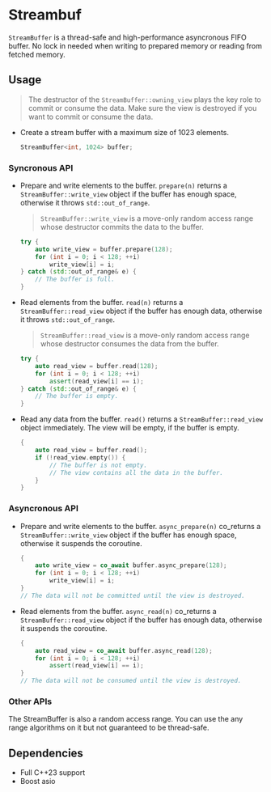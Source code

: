# Streambuf

`StreamBuffer` is a thread-safe and high-performance asyncronous FIFO buffer. No lock in needed when writing to prepared memory or reading from fetched memory. 

## Usage

> The destructor of the `StreamBuffer::owning_view` plays the key role to commit or consume the data. Make sure the view is destroyed if you want to commit or consume the data.


- Create a stream buffer with a maximum size of 1023 elements.

    ```cpp
    StreamBuffer<int, 1024> buffer;
    ```

### Syncronous API

- Prepare and write elements to the buffer.
    `prepare(n)` returns a `StreamBuffer::write_view` object if the buffer has enough space, otherwise it throws `std::out_of_range`. 
    > `StreamBuffer::write_view` is a move-only random access range whose destructor commits the data to the buffer.

    ```cpp
    try {
        auto write_view = buffer.prepare(128);
        for (int i = 0; i < 128; ++i)
            write_view[i] = i;
    } catch (std::out_of_range& e) {
        // The buffer is full.
    }
    ```

- Read elements from the buffer.
    `read(n)` returns a `StreamBuffer::read_view` object if the buffer has enough data, otherwise it throws `std::out_of_range`.
    > `StreamBuffer::read_view` is a move-only random access range whose destructor consumes the data from the buffer.

    ```cpp
    try {
        auto read_view = buffer.read(128);
        for (int i = 0; i < 128; ++i)
            assert(read_view[i] == i);
    } catch (std::out_of_range& e) {
        // The buffer is empty.
    }
    ```

- Read any data from the buffer.
    `read()` returns a `StreamBuffer::read_view` object immediately. The view will be empty, if the buffer is empty.

    ```cpp
    {
        auto read_view = buffer.read();
        if (!read_view.empty()) {
            // The buffer is not empty.
            // The view contains all the data in the buffer.
        }
    }
    ```

### Asyncronous API

- Prepare and write elements to the buffer.
`async_prepare(n)` co_returns a `StreamBuffer::write_view` object if the buffer has enough space, otherwise it suspends the coroutine.

    ```cpp
    {
        auto write_view = co_await buffer.async_prepare(128);
        for (int i = 0; i < 128; ++i)
            write_view[i] = i;
    } 
    // The data will not be committed until the view is destroyed.
    ```

- Read elements from the buffer.
`async_read(n)` co_returns a `StreamBuffer::read_view` object if the buffer has enough data, otherwise it suspends the coroutine. 

    ```cpp
    {
        auto read_view = co_await buffer.async_read(128);
        for (int i = 0; i < 128; ++i)
            assert(read_view[i] == i);
    } 
    // The data will not be consumed until the view is destroyed.
    ```

### Other APIs

The StreamBuffer is also a random access range. You can use the any range algorithms on it but not guaranteed to be thread-safe.


## Dependencies

* Full C++23 support
* Boost asio
